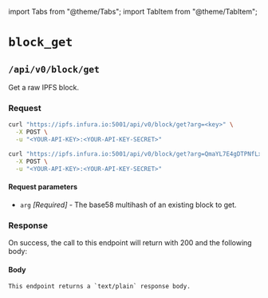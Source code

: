 import Tabs from "@theme/Tabs";
import TabItem from "@theme/TabItem";

# `block_get`

## `/api/v0/block/get`

Get a raw IPFS block.

### Request

<Tabs>
  <TabItem value="Syntax" label="Syntax" default>

```bash
curl "https://ipfs.infura.io:5001/api/v0/block/get?arg=<key>" \
  -X POST \
  -u "<YOUR-API-KEY>:<YOUR-API-KEY-SECRET>"
```

  </TabItem>
  <TabItem value="Example" label="Example" >

```bash
curl "https://ipfs.infura.io:5001/api/v0/block/get?arg=QmaYL7E4gDTPNfLxrCEEEcNJgcHBJ55NxxTnxpDKWqMtJ3" \
  -X POST \
  -u "<YOUR-API-KEY>:<YOUR-API-KEY-SECRET>"
```

  </TabItem>
</Tabs>

#### Request parameters

- `arg` _\[Required]_ - The base58 multihash of an existing block to get.

### Response

On success, the call to this endpoint will return with 200 and the following body:

#### Body

```
This endpoint returns a `text/plain` response body.
```
